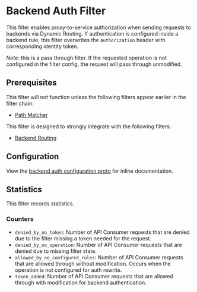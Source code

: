 # Backend Auth Filter

This filter enables proxy-to-service authorization when sending requests to backends
via Dynamic Routing. If authentication is configured inside a backend rule,
this filter overwrites the `Authorization` header with corresponding identity token.

_Note_: this is a pass through filter. If the requested operation is not configured in the
filter config, the request will pass through unmodified.

## Prerequisites

This filter will not function unless the following filters appear earlier in the filter chain:

- [Path Matcher](../path_matcher/README.md)

This filter is designed to strongly integrate with the following filters:

- [Backend Routing](../backend_routing/README.md)

## Configuration

View the [backend auth configuration proto](../../../../api/envoy/v6/http/backend_auth/config.proto)
for inline documentation.

## Statistics

This filter records statistics.

### Counters

- `denied_by_no_token`: Number of API Consumer requests that are denied due to the filter
 missing a token needed for the request.
- `denied_by_no_operation`: Number of API Consumer requests that are denied due to missing filter state.
- `allowed_by_no_configured_rules`: Number of API Consumer requests that are allowed through
 without modification. Occurs when the operation is not configured for auth rewrite.
- `token_added`: Number of API Consumer requests that are allowed through with
 modification for backend authentication.